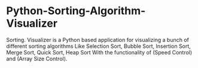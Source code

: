 # Python-Sorting-Algorithm-Visualizer
Sorting. Visualizer is a Python based application for visualizing a bunch of different sorting algorithms Like Selection Sort, Bubble Sort, Insertion Sort, Merge Sort, Quick Sort, Heap Sort With the functionality of (Speed Control) and (Array Size Control).
